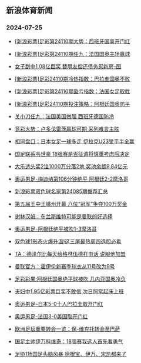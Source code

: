 ## 新浪体育新闻 
### 2024-07-25

+ [[新浪彩票]足彩第24110期大势：西班牙国奥开门红](https://sports.sina.com.cn/l/2024-07-24/doc-incfeuyc7103482.shtml)

+ [[新浪彩票]足彩第24110期任九：法国国奥主场赢球](https://sports.sina.com.cn/l/2024-07-24/doc-incfeuyc7102841.shtml)

+ [女子刮中1.08亿巨奖 替朋友偿还债务买新房-图](https://sports.sina.com.cn/l/2024-07-24/doc-incfeuyc7101273.shtml)

+ [[新浪彩票]足彩24110期冷热指数：巴拉圭国奥不败](https://sports.sina.com.cn/l/2024-07-24/doc-incfeuyc7100611.shtml)

+ [[新浪彩票]足彩第24110期盈亏指数：法国女足取胜](https://sports.sina.com.cn/l/2024-07-24/doc-incfeuyf2711845.shtml)

+ [[新浪彩票]足彩24110期投注策略：阿根廷国奥防平](https://sports.sina.com.cn/l/2024-07-24/doc-incfeuyk7433934.shtml)

+ [关小刀任九：法国美国做胆 西班牙德国防冷](https://sports.sina.com.cn/l/2024-07-24/doc-incffmvy9236076.shtml)

+ [竞彩大势：卢多戈雷茨赢球可期 采列难言主胜](https://sports.sina.com.cn/l/2024-07-24/doc-incfeuyk7431627.shtml)

+ [相同盘口：日本女足一球多走 伊拉克U23受平半全赢](https://sports.sina.com.cn/l/2024-07-24/doc-incfeuyk7463914.shtml)

+ [国足联系韦世豪 18强赛是否征调将慎重考虑后决定](https://sports.sina.com.cn/china/2024-07-24/doc-incfffqa9332301.shtml)

+ [大乐透头奖2注1000万分落2地 奖池余额8.84亿元](https://sports.sina.com.cn/l/2024-07-24/doc-incfhatz6046879.shtml)

+ [奥运男足-梅迪纳第106分钟绝平 阿根廷2-2摩洛哥](https://sports.sina.com.cn/g/laliga/2024-07-24/doc-incfhatu6927432.shtml)

+ [新浪彩票双色球名家第24085期推荐汇总](https://sports.sina.com.cn/l/2024-07-24/doc-incffmvy9210481.shtml)

+ [第五届王中王嵊州开幕 八位“冠军”争夺100万奖金](https://sports.sina.com.cn/go/2024-07-24/doc-incffwmy3807369.shtml)

+ [谢林汉姆：布兰斯维特可能是曼联的好选择](https://sports.sina.com.cn/g/2024-07-25/doc-incfhhzu3596076.shtml)

+ [奥运男足-阿根廷绝平被吹1-3摩洛哥](https://sports.sina.com.cn/g/laliga/2024-07-24/doc-incfhatu6927432.shtml)

+ [双色球1形态火爆升温!这三尾最热周四选胆必看](https://sports.sina.com.cn/l/2024-07-24/doc-incffmvv6845870.shtml)

+ [TA：德泽尔比每天给格林伍德打电话 说服他加盟](https://sports.sina.com.cn/g/2024-07-25/doc-incfhhzv9161609.shtml)

+ [曼联官方：霍伊伦新赛季球衣从11号改为9号](https://sports.sina.com.cn/g/2024-07-25/doc-incfhhzv9160274.shtml)

+ [足彩彩果:阿根廷国奥绝平球被吹 几内亚国奥冷负](https://sports.sina.com.cn/l/2024-07-25/doc-incfhxxk6489620.shtml)

+ [夫妇中1.95亿彩票巨奖不敢信 次日照常起床上班](https://sports.sina.com.cn/l/2024-07-25/doc-incffmvv6856984.shtml)

+ [奥运男足-日本5-0十人巴拉圭取开门红](https://sports.sina.com.cn/china/national/2024-07-25/doc-incfhxxk6482362.shtml)

+ [奥运男足-法国3-0美国取开门红](https://sports.sina.com.cn/china/national/2024-07-25/doc-incfhxxk6481682.shtml)

+ [欧洲足坛重要转会一览：保-维克托转会至巴萨](https://sports.sina.com.cn/l/2024-07-25/doc-incfikph3080419.shtml)

+ [国足主帅伊万科维奇：18强赛我选人首先看勇气](https://sports.sina.com.cn/china/2024-07-25/doc-incfikph3096327.shtml)

+ [足协1场国足头脑风暴 徐根宝、伊万、宋凯都来了](https://sports.sina.com.cn/china/2024-07-25/doc-incfikph3094537.shtml)

